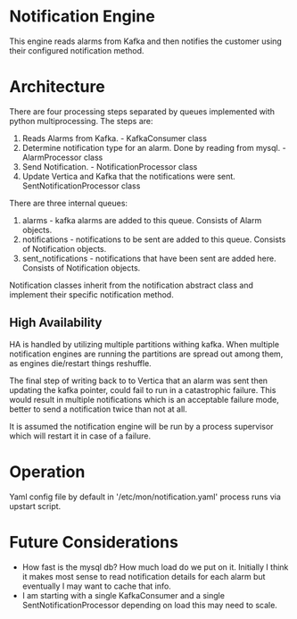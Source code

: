 # Notification Engine

This engine reads alarms from Kafka and then notifies the customer using their configured notification method.

# Architecture
There are four processing steps separated by queues implemented with python multiprocessing. The steps are:
1. Reads Alarms from Kafka. - KafkaConsumer class
2. Determine notification type for an alarm. Done by reading from mysql. - AlarmProcessor class
3. Send Notification. - NotificationProcessor class
4. Update Vertica and Kafka that the notifications were sent. SentNotificationProcessor class

There are three internal queues:
1. alarms - kafka alarms are added to this queue. Consists of Alarm objects.
2. notifications - notifications to be sent are added to this queue. Consists of Notification objects.
3. sent_notifications - notifications that have been sent are added here. Consists of Notification objects.

Notification classes inherit from the notification abstract class and implement their specific notification method.

## High Availability
HA is handled by utilizing multiple partitions withing kafka. When multiple notification engines are running the partitions
are spread out among them, as engines die/restart things reshuffle.

The final step of writing back to to Vertica that an alarm was sent then updating the kafka pointer, could fail to run in a catastrophic failure.
This would result in multiple notifications which is an acceptable failure mode, better to send a notification twice than not at all.

It is assumed the notification engine will be run by a process supervisor which will restart it in case of a failure.

# Operation
Yaml config file by default in '/etc/mon/notification.yaml' process runs via upstart script.

# Future Considerations
- How fast is the mysql db? How much load do we put on it. Initially I think it makes most sense to read notification
  details for each alarm but eventually I may want to cache that info.
- I am starting with a single KafkaConsumer and a single SentNotificationProcessor depending on load this may need
  to scale.
